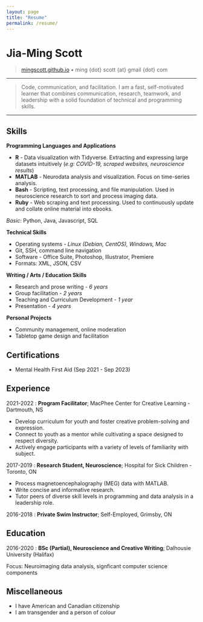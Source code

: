 ```yaml
---
layout: page
title: "Resume"
permalink: /resume/
---
```

Jia-Ming Scott
=====

> [mingscott.github.io](https://mingscott.github.io) • ming {dot} scott {at} gmail {dot} com

----

>  Code, communication, and facilitation. I am a fast, self-motivated learner that combines communication, research, teamwork, and leadership with a solid foundation of technical and programming skills.

----

Skills
--------------------

**Programming Languages and Applications**

* **R**     - Data visualization with Tidyverse. Extracting and expressing large datasets intuitively (*e.g: COVID-19, scraped websites, neuroscience results*)
* **MATLAB**    - Neurodata analysis and visualization. Focus on time-series analysis.
* **Bash**      - Scripting, text processing, and file manipulation. Used in neuroscience research to sort and process imaging data.
* **Ruby**      - Web scraping and text processing. Used to continuously update and collate online material into ebooks.

*Basic*: Python, Java, Javascript, SQL

**Technical Skills**

* Operating systems - *Linux (Debian, CentOS), Windows, Mac*
* Git, SSH, command line navigation
* Software - Office Suite, Photoshop, Illustrator, Premiere
* Formats: XML, JSON, CSV

**Writing / Arts / Education Skills**

* Research and prose writing - *6 years*
* Group facilitation - *2 years*
* Teaching and Curriculum Development - *1 year*
* Presentation - *4 years*

**Personal Projects**

* Community management, online moderation
* Tabletop game design and facilitation

Certifications
---------

* Mental Health First Aid (Sep 2021 - Sep 2023)

Experience
----------

2021-2022
:   **Program Facilitator**; MacPhee Center for Creative Learning - Dartmouth, NS

* Develop curriculum for youth and foster creative problem-solving and expression.
* Connect to youth as a mentor while cultivating a space designed to respect diversity.
* Actively engage participants with a variety of levels of familiarity with subject.

2017-2019
:   **Research Student, Neuroscience**; Hospital for Sick Children - Toronto, ON

* Process magnetoencephalography (MEG) data with MATLAB.
* Write concise and informative research.
* Tutor peers of diverse skill levels in programming and data analysis in a leadership role.

2016-2018
:   **Private Swim Instructor**; Self-Employed, Grimsby, ON

Education
---------

2016-2020
:   **BSc (Partial), Neuroscience and Creative Writing**; Dalhousie University (Halifax)

Focus: Neuroimaging data analysis, signficant computer science components

Miscellaneous
--------------------
* I have American and Canadian citizenship
* I am transgender and a person of colour

